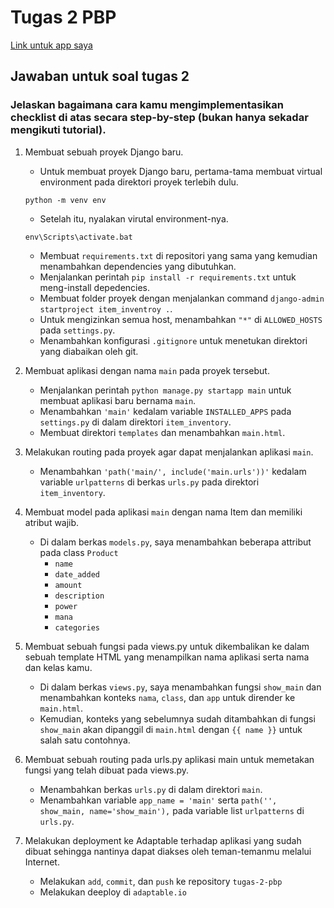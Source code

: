 # Tugas 2 PBP

[Link untuk app saya](https://deacher-inventory.adaptable.app/main/)

## Jawaban untuk soal tugas 2

### Jelaskan bagaimana cara kamu mengimplementasikan checklist di atas secara step-by-step (bukan hanya sekadar mengikuti tutorial).
1. Membuat sebuah proyek Django baru.
    - Untuk membuat proyek Django baru, pertama-tama membuat virtual environment pada direktori proyek terlebih dulu.
    ```
    python -m venv env
    ```
    - Setelah itu, nyalakan virutal environment-nya.
    ```
    env\Scripts\activate.bat
    ```
    - Membuat `requirements.txt` di repositori yang sama yang kemudian menambahkan dependencies yang dibutuhkan.
    - Menjalankan perintah `pip install -r requirements.txt` untuk meng-install depedencies.
    - Membuat folder proyek dengan menjalankan command `django-admin startproject item_inventroy .`.
    - Untuk mengizinkan semua host, menambahkan `"*"` di `ALLOWED_HOSTS` pada `settings.py`.
    - Menambahkan konfigurasi `.gitignore` untuk menetukan direktori yang diabaikan oleh git.

2. Membuat aplikasi dengan nama `main` pada proyek tersebut.
    - Menjalankan perintah `python manage.py startapp main` untuk membuat aplikasi baru bernama `main`.
    - Menambahkan `'main'` kedalam variable `INSTALLED_APPS` pada `settings.py` di dalam direktori `item_inventory`.
    - Membuat direktori `templates` dan menambahkan `main.html`.

3. Melakukan routing pada proyek agar dapat menjalankan aplikasi `main`.
    - Menambahkan `'path('main/', include('main.urls'))'` kedalam variable `urlpatterns` di berkas `urls.py` pada direktori `item_inventory`.

4. Membuat model pada aplikasi `main` dengan nama Item dan memiliki atribut wajib.
    - Di dalam berkas `models.py`, saya menambahkan beberapa attribut pada class `Product`
        - `name`
        - `date_added`
        - `amount`
        - `description`
        - `power`
        - `mana`
        - `categories`

5. Membuat sebuah fungsi pada views.py untuk dikembalikan ke dalam sebuah template HTML yang menampilkan nama aplikasi serta nama dan kelas kamu.
    - Di dalam berkas `views.py`, saya menambahkan fungsi `show_main` dan menambahkan konteks `nama`, `class`, dan `app` untuk dirender ke `main.html`.
    - Kemudian, konteks yang sebelumnya sudah ditambahkan di fungsi `show_main` akan dipanggil di `main.html` dengan `{{ name }}` untuk salah satu contohnya.

6. Membuat sebuah routing pada urls.py aplikasi main untuk memetakan fungsi yang telah dibuat pada views.py.
    - Menambahkan berkas `urls.py` di dalam direktori `main`.
    - Menambahkan variable `app_name = 'main'` serta `path('', show_main, name='show_main'),` pada variable list `urlpatterns` di `urls.py`.
7. Melakukan deployment ke Adaptable terhadap aplikasi yang sudah dibuat sehingga nantinya dapat diakses oleh teman-temanmu melalui Internet.
    - Melakukan `add`, `commit`, dan `push` ke repository `tugas-2-pbp`
    - Melakukan deeploy di `adaptable.io`